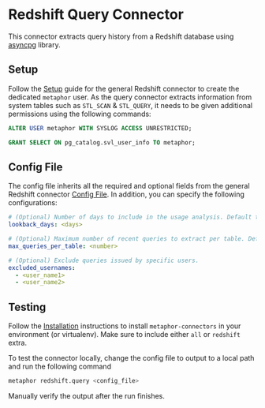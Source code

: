 # Redshift Query Connector

This connector extracts query history from a Redshift database using [asyncpg](https://github.com/MagicStack/asyncpg) library.

## Setup

Follow the [Setup](../README.md#Setup) guide for the general Redshift connector to create the dedicated `metaphor` user. As the query connector extracts information from system tables such as `STL_SCAN` & `STL_QUERY`, it needs to be given additional permissions using the following commands:

```sql
ALTER USER metaphor WITH SYSLOG ACCESS UNRESTRICTED;

GRANT SELECT ON pg_catalog.svl_user_info TO metaphor;
```

## Config File

The config file inherits all the required and optional fields from the general Redshift connector [Config File](../README.md#config-file). In addition, you can specify the following configurations:

```yaml
# (Optional) Number of days to include in the usage analysis. Default to 7.
lookback_days: <days>

# (Optional) Maximum number of recent queries to extract per table. Default to 100.
max_queries_per_table: <number>

# (Optional) Exclude queries issued by specific users. 
excluded_usernames:
  - <user_name1>
  - <user_name2>
```

## Testing

Follow the [Installation](../../README.md) instructions to install `metaphor-connectors` in your environment (or virtualenv). Make sure to include either `all` or `redshift` extra.

To test the connector locally, change the config file to output to a local path and run the following command

```bash
metaphor redshift.query <config_file>
```

Manually verify the output after the run finishes.
